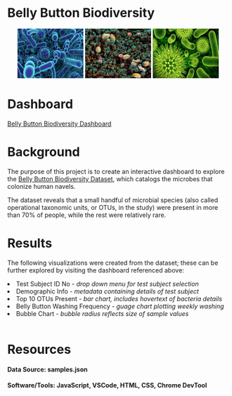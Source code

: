 # Belly Button Biodiversity

<center>
<img src="images/BlueBacteria.jpg" height="113" width="150"/> <img src="images/BBBacteria.jpg" width="150"/> <img src="images/GreenBacteria.jpg" height="113" width="150"/>
</center>

# Dashboard
<a href="https://nicolebusta.github.io/BellyButtonBiodiversity/" target_="blank"> Belly Button Biodiversity Dashboard </a>

# Background
The purpose of this project is to create an interactive dashboard to explore the <a href="http://robdunnlab.com/projects/belly-button-biodiversity/" rel="nofollow" target_="blank">Belly Button Biodiversity Dataset</a>, which catalogs the microbes that colonize human navels.

The dataset reveals that a small handful of microbial species (also called operational taxonomic units, or OTUs, in the study) were present in more than 70% of people, while the rest were relatively rare.

# Results
The following visualizations were created from the dataset; these can be further explored by visiting the dashboard referenced above:
<li> Test Subject ID No - <i>drop down menu for test subject selection </i></li>
<li> Demographic Info - <i>metadata containing details of test subject </i></li>
<li> Top 10 OTUs Present - <i>bar chart, includes hovertext of bacteria details </i></li>
<li> Belly Button Washing Frequency - <i>guage chart plotting weekly washing </i></li>
<li> Bubble Chart - <i>bubble radius reflects size of sample values </i></li>
<br>

# Resources
#### <b>Data Source:</b> samples.json
#### <b>Software/Tools:</b> JavaScript, VSCode, HTML, CSS, Chrome DevTool
